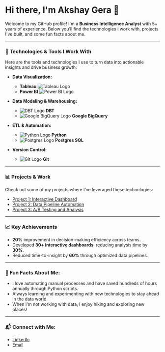 # Hi there, I'm Akshay Gera 👋

Welcome to my GitHub profile! I'm a **Business Intelligence Analyst** with 5+ years of experience. Below you’ll find the technologies I work with, projects I've built, and some fun facts about me.

---

### 🔧 **Technologies & Tools I Work With**

Here are the tools and technologies I use to turn data into actionable insights and drive business growth:

- **Data Visualization:**
  - **Tableau** ![Tableau Logo](https://upload.wikimedia.org/wikipedia/en/0/06/Tableau_logo.svg) 
  -  **Power BI** ![Power BI Logo](https://upload.wikimedia.org/wikipedia/en/2/20/Power_BI_logo.svg)
  
- **Data Modeling & Warehousing:**
  - ![DBT Logo](https://upload.wikimedia.org/wikipedia/commons/1/12/DBT_logo.svg) **DBT**
  - ![Google BigQuery Logo](https://upload.wikimedia.org/wikipedia/commons/c/c4/Google_Cloud_BigQuery_logo.svg) **Google BigQuery**
  
- **ETL & Automation:**
  - ![Python Logo](https://upload.wikimedia.org/wikipedia/commons/c/c3/Python-logo-notext.svg) **Python**
  - ![Postgres Logo](https://upload.wikimedia.org/wikipedia/commons/a/a4/Postgresql_elephant.svg) **Postgres SQL**
  
- **Version Control:**
  - ![Git Logo](https://upload.wikimedia.org/wikipedia/commons/3/3f/Git_logo.svg) **Git**

---

### 📊 **Projects & Work**

Check out some of my projects where I’ve leveraged these technologies:

- [Project 1: Interactive Dashboard](link-to-project)
- [Project 2: Data Pipeline Automation](link-to-project)
- [Project 3: A/B Testing and Analysis](link-to-project)

---

### 📈 **Key Achievements**

- **20%** improvement in decision-making efficiency across teams.
- Developed **30+ interactive dashboards**, reducing analysis time by **30%**.
- Reduced time-to-insight by **60%** through optimized data pipelines.

---

### 🤖 **Fun Facts About Me**:

- I love automating manual processes and have saved hundreds of hours annually through Python scripts.
- Always learning and experimenting with new technologies to stay ahead in the data world.
- When I'm not working with data, I enjoy hiking and exploring new places!

---

### 📬 **Connect with Me:**

- [LinkedIn](https://www.linkedin.com/in/your-profile)
- [Email](mailto:your.email@example.com)
